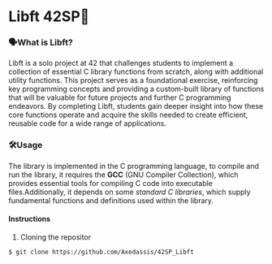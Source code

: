 # Libft 42SP🌵

### 🗣️What is Libft?
Libft is a solo project at 42 that challenges students to implement a collection of essential C library functions from scratch, along with additional utility functions. This project serves as a foundational exercise, reinforcing key programming concepts and providing a custom-built library of functions that will be valuable for future projects and further C programming endeavors. By completing Libft, students gain deeper insight into how these core functions operate and acquire the skills needed to create efficient, reusable code for a wide range of applications.

### 🛠️Usage
The library is implemented in the C programming language, to compile and run the library, it requires the **GCC** (GNU Compiler Collection), which provides essential tools for compiling C code into executable files.Additionally, it depends on some _standard C libraries_, which supply fundamental functions and definitions used within the library.

#### Instructions
1. Cloning the repositor
```bash
$ git clone https://github.com/Axedassis/42SP_Libft
```